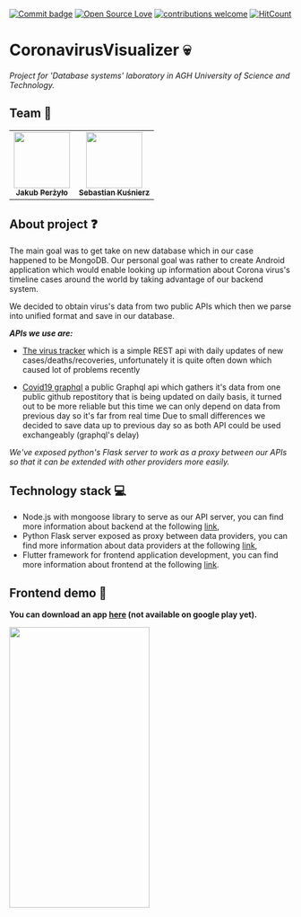 [![Commit badge](https://img.shields.io/github/last-commit/jmysliv/VoiceAssistant)](https://github.com/jmysliv/VoiceAssistant/commits/master)
[![Open Source Love](https://badges.frapsoft.com/os/v1/open-source.svg?v=103)](https://github.com/ellerbrock/open-source-badges/)
[![contributions welcome](https://img.shields.io/badge/contributions-welcome-brightgreen.svg?style=flat)](https://github.com/dwyl/esta/issues)
[![HitCount](http://hits.dwyl.com/Qizot/CoronavirusVisualizer.svg)](http://hits.dwyl.com/Qizot/CoronavirusVisualizer)

# CoronavirusVisualizer :skull:

*Project for 'Database systems' laboratory in AGH University of Science and Technology.*

## Team  :punch:
<table align="center">
  <tr>
    <td align="center"><a href="https://github.com/Qizot"><img src="https://avatars0.githubusercontent.com/u/34857220?s=400&u=594645f4b7548bb57393509b17a031e88f04d81c&v=4" width="100px;" alt=""/><br /><sub><b>Jakub Perżyło</b></sub></a></td>
   <td align="center"><a href="https://github.com/skusnierz"><img src="https://avatars2.githubusercontent.com/u/47144579?s=460&v=4" width="100px;" alt=""/><br /><sub><b>Sebastian Kuśnierz</b></sub></a></td>
    </tr>
</table>

## About project :question:
The main goal was to get take on new database which in our case happened to be MongoDB. 
Our personal goal was rather to create Android application which would enable looking up information about 
Corona virus's timeline cases around the world by taking advantage of our backend system.

We decided to obtain virus's data from two public APIs which then we parse into unified format and save in our database.

***APIs we use are:***
 - [The virus tracker](https://thevirustracker.com/api) which is a simple 
 REST api with daily updates of new cases/deaths/recoveries, unfortunately it is quite often down 
 which caused lot of problems recently
 
 - [Covid19 graphql](https://covid19-graphql.now.sh) a public Graphql api which gathers it's data from one public 
 github repostitory that is being updated on daily basis, it turned out to be more reliable but this time 
 we can only depend on data 
 from previous day so it's far from real time
Due to small differences we decided to save data up to previous day so as both API could be used exchangeably (graphql's delay)

*We've exposed python's Flask server to work as a proxy between our APIs 
so that it can be extended with other providers more easily.*

## Technology stack :computer: 
 - Node.js with mongoose library to serve as our API server, you can find more information about backend at the following [link](https://github.com/Qizot/CoronavirusVisualizer/tree/master/backend),
 - Python Flask server exposed as proxy between data providers, you can find more information about data providers at the following [link](https://github.com/Qizot/CoronavirusVisualizer/tree/master/DataScraper),
 - Flutter framework for frontend application development, you can find more information about frontend at the following [link](https://github.com/Qizot/CoronavirusVisualizer/tree/master/frontend/coronavirus_visualizer).
 


## Frontend demo :iphone:
**You can download an app [here](https://github.com/Qizot/CoronavirusVisualizer/releases/tag/v1.1) (not available on google play yet).**

<img src="https://github.com/Qizot/CoronavirusVisualizer/blob/master/virus_app.gif" height="500" width="250">
